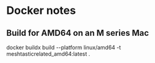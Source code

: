 # Docker notes

## Build for AMD64 on an M series Mac
docker buildx build --platform linux/amd64 -t meshtasticrelated_amd64:latest .
